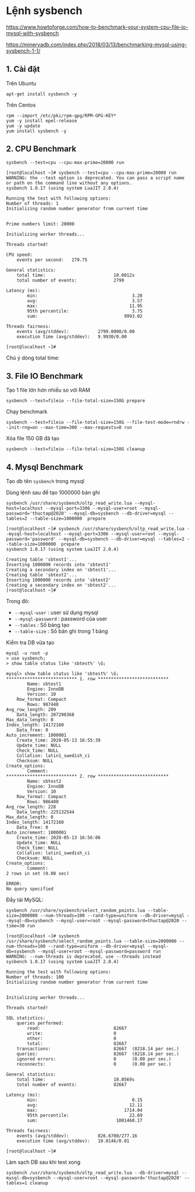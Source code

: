 # Lệnh sysbench

https://www.howtoforge.com/how-to-benchmark-your-system-cpu-file-io-mysql-with-sysbench

https://minervadb.com/index.php/2018/03/13/benchmarking-mysql-using-sysbench-1-1/

## 1. Cài đặt

Trên Ubuntu

    apt-get install sysbench -y

Trên Centos

    rpm --import /etc/pki/rpm-gpg/RPM-GPG-KEY*
    yum -y install epel-release
    yum -y update
    yum install sysbench -y

## 2. CPU Benchmark

    sysbench --test=cpu --cpu-max-prime=20000 run

    [root@localhost ~]# sysbench --test=cpu --cpu-max-prime=20000 run
    WARNING: the --test option is deprecated. You can pass a script name or path on the command line without any options.
    sysbench 1.0.17 (using system LuaJIT 2.0.4)

    Running the test with following options:
    Number of threads: 1
    Initializing random number generator from current time


    Prime numbers limit: 20000

    Initializing worker threads...

    Threads started!

    CPU speed:
        events per second:   279.75

    General statistics:
        total time:                          10.0012s
        total number of events:              2799

    Latency (ms):
            min:                                    3.28
            avg:                                    3.57
            max:                                   11.95
            95th percentile:                        3.75
            sum:                                 9993.02

    Threads fairness:
        events (avg/stddev):           2799.0000/0.00
        execution time (avg/stddev):   9.9930/0.00

    [root@localhost ~]#

Chú ý dòng total time:

## 3. File IO Benchmark

Tạo 1 file lớn hơn nhiều so với RAM

    sysbench --test=fileio --file-total-size=150G prepare

Chạy benchmark

    sysbench --test=fileio --file-total-size=150G --file-test-mode=rndrw --init-rng=on --max-time=300 --max-requests=0 run

Xóa file 150 GB đã tạo

    sysbench --test=fileio --file-total-size=150G cleanup

## 4. Mysql Benchmark

Tạo db tên `sysbench` trong mysql

Dùng lệnh sau để tạo 1000000 bản ghi

    sysbench /usr/share/sysbench/oltp_read_write.lua --mysql-host=localhost --mysql-port=3306 --mysql-user=root --mysql-password='thuctap@2020' --mysql-db=sysbench --db-driver=mysql --tables=2 --table-size=1000000  prepare

    [root@localhost ~]# sysbench /usr/share/sysbench/oltp_read_write.lua --mysql-host=localhost --mysql-port=3306 --mysql-user=root --mysql-password='password' --mysql-db=sysbench --db-driver=mysql --tables=2 --table-size=1000000  prepare
    sysbench 1.0.17 (using system LuaJIT 2.0.4)

    Creating table 'sbtest1'...
    Inserting 1000000 records into 'sbtest1'
    Creating a secondary index on 'sbtest1'...
    Creating table 'sbtest2'...
    Inserting 1000000 records into 'sbtest2'
    Creating a secondary index on 'sbtest2'...
    [root@localhost ~]#

Trong đó:

- `--mysql-user` : user sử dụng mysql
- `--mysql-password` : password của user
- `--tables` : Số bảng tạo
- `--table-size` : Số bản ghi trong 1 bảng

Kiểm tra DB vừa tạo

    mysql -u root -p
    > use sysbench;
    > show table status like 'sbtest%' \G;

    mysql> show table status like 'sbtest%' \G;
    *************************** 1. row ***************************
            Name: sbtest1
            Engine: InnoDB
            Version: 10
        Row_format: Compact
            Rows: 987448
    Avg_row_length: 209
        Data_length: 207290368
    Max_data_length: 0
    Index_length: 14172160
        Data_free: 0
    Auto_increment: 1000001
        Create_time: 2020-05-13 16:55:39
        Update_time: NULL
        Check_time: NULL
        Collation: latin1_swedish_ci
        Checksum: NULL
    Create_options:
            Comment:
    *************************** 2. row ***************************
            Name: sbtest2
            Engine: InnoDB
            Version: 10
        Row_format: Compact
            Rows: 986400
    Avg_row_length: 228
        Data_length: 225132544
    Max_data_length: 0
    Index_length: 14172160
        Data_free: 0
    Auto_increment: 1000001
        Create_time: 2020-05-13 16:56:06
        Update_time: NULL
        Check_time: NULL
        Collation: latin1_swedish_ci
        Checksum: NULL
    Create_options:
            Comment:
    2 rows in set (0.00 sec)

    ERROR:
    No query specified

Đẩy tải MySQL:

    sysbench /usr/share/sysbench/select_random_points.lua --table-size=2000000 --num-threads=100 --rand-type=uniform --db-driver=mysql --mysql-db=sysbench --mysql-user=root --mysql-password=thuctap@2020 --time=30 run

    [root@localhost ~]# sysbench /usr/share/sysbench/select_random_points.lua --table-size=2000000 --num-threads=100 --rand-type=uniform --db-driver=mysql --mysql-db=sysbench --mysql-user=root --mysql-password=password run
    WARNING: --num-threads is deprecated, use --threads instead
    sysbench 1.0.17 (using system LuaJIT 2.0.4)

    Running the test with following options:
    Number of threads: 100
    Initializing random number generator from current time


    Initializing worker threads...

    Threads started!

    SQL statistics:
        queries performed:
            read:                            82667
            write:                           0
            other:                           0
            total:                           82667
        transactions:                        82667  (8218.14 per sec.)
        queries:                             82667  (8218.14 per sec.)
        ignored errors:                      0      (0.00 per sec.)
        reconnects:                          0      (0.00 per sec.)

    General statistics:
        total time:                          10.0569s
        total number of events:              82667

    Latency (ms):
            min:                                    0.15
            avg:                                   12.11
            max:                                 1714.04
            95th percentile:                       22.69
            sum:                              1001460.17

    Threads fairness:
        events (avg/stddev):           826.6700/277.16
        execution time (avg/stddev):   10.0146/0.01

    [root@localhost ~]#

Làm sạch DB sau khi test xong

    sysbench /usr/share/sysbench/oltp_read_write.lua --db-driver=mysql --mysql-db=sysbench --mysql-user=root --mysql-password='thuctap@2020' --tables=1 cleanup